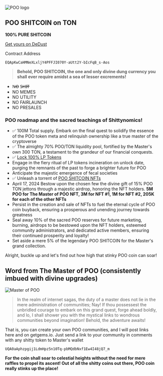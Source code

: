 ![POO logo](https://poomeme.github.io/coin/logo/logo-update.png)

## POO SHITCOIN on TON

**100% PURE SHITCOIN**

[Get yours on DeDust](https://dedust.io/swap/TON/EQApKwCaHMNeXLxljY4PFFJI070Y-aUtt2Y-bIcFqB_s-Aos)

Contract Address
```
EQApKwCaHMNeXLxljY4PFFJI070Y-aUtt2Y-bIcFqB_s-Aos
```
> **Behold, POO SHITCOIN, the one and only divine dung currency you shall ever require amidst a sea of lesser excrements!**

- N̶O̶ S̶H̶I̶T̶
- NO MEMES
- NO UTILITY
- NO FAIRLAUNCH
- NO PRESALES

### POO roadmap and the sacred teachings of Shittynomics!
 - ✅ 100M Total supply. Embark on the final quest to solidify the essence of the POO token meta and relinquish ownership like a true master of the cryptoverse
 - ✅ The almighty 70% POO/TON liquidity pool, fortified by the Master's own 300 TON, a testament to the grandeur of our financial conquests.
 - ✅ [Lock 100% LP Tokens](https://tonraffles.app/lock/EQBUsJtDPA5mqndnF0JNUPg123CmOm8WD08uE7ou2im20C7e)
 - Engage in the fiery ritual of LP tokens incineration on unlock date, purging the remnants of the past to forge a brighter future for POO
 - Anticipate the majestic emergence of fecal societies
 - ✅ Unleash a torrent of [POO SHITCOIN NFTs](https://getgems.io/collection/EQAgkh1JcNpbnLSs9GgGLaWW5qKt81oVZbDSte4rPZGNUam5)
 - April 17, 2024 Bestow upon the chosen few the divine gift of 15% POO TON jettons through a majestic airdrop, honoring the NFT holders. **5M POO for The Master of POO NFT, 3M for NFT #1, 1M for NFT #2, 205K for each of the other NFTs**
 - Persist in the creation and sale of NFTs to fuel the eternal cycle of POO coin buyback, ensuring a prosperous and unending journey towards greatness
 - Seal away 10% of the sacred POO reserves for future marketing, burning, airdrops to be bestowed upon the NFT holders, esteemed community administrators, and dedicated active members, ensuring their continued prosperity and loyalty!
 - Set aside a mere 5% of the legendary POO SHITCOIN for the Master's grand collection.


Alright, buckle up and let's find out how high that stinky POO coin can soar!

## Word from The Master of POO (consistently imbued with divine upgrades)
![Master of POO](https://poomeme.github.io/coin/logo/master256.png)
> In the realm of internet sagas, the duty of a master does not lie in the mere administration of communities; Nay! If thou possessest the unbridled courage to embark on this grand quest, forge ahead boldly, and lo, I shall shower you with the mystical links to wondrous communities beyond imagination! Behold, the adventure awaits!

That is, you can create your own POO communities, and I will post links here and on getgems.io. Just send a link to your community in comments with any shitty token to Master's wallet
```
UQA0aAphzpgij1LdmHpz5n10Tq-pbMQdbNxf1Ew4I48jQ7_m
```
**For the coin shall soar to celestial heights without the need for mere raffles to propel its ascent! Out of all the shitty coins out there, POO coin really stinks up the place!**

